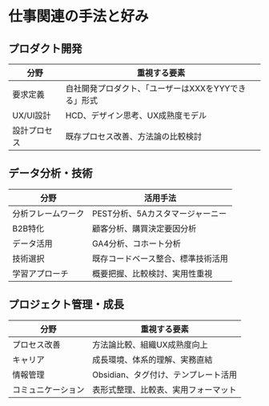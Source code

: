 # 仕事関連の手法と好み

## プロダクト開発

| 分野 | 重視する要素 |
|------|-------------|
| 要求定義 | 自社開発プロダクト、「ユーザーはXXXをYYYできる」形式 |
| UX/UI設計 | HCD、デザイン思考、UX成熟度モデル |
| 設計プロセス | 既存プロセス改善、方法論の比較検討 |

## データ分析・技術

| 分野 | 活用手法 |
|------|----------|
| 分析フレームワーク | PEST分析、5Aカスタマージャーニー |
| B2B特化 | 顧客分析、購買決定要因分析 |
| データ活用 | GA4分析、コホート分析 |
| 技術選択 | 既存コードベース整合、標準技術活用 |
| 学習アプローチ | 概要把握、比較検討、実用性重視 |

## プロジェクト管理・成長

| 分野 | 重視する要素 |
|------|-------------|
| プロセス改善 | 方法論比較、組織UX成熟度向上 |
| キャリア | 成長環境、体系的理解、実務直結 |
| 情報管理 | Obsidian、タグ付け、テンプレート活用 |
| コミュニケーション | 表形式整理、比較表、実用フォーマット |